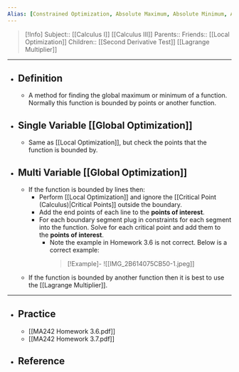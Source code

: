 ```yaml
---
Alias: [Constrained Optimization, Absolute Maximum, Absolute Minimum, Absolute Extrema]
---
```

> [!Info]
> Subject:: [[Calculus I]] [[Calculus III]]
> Parents:: 
> Friends:: [[Local Optimization]]
> Children:: [[Second Derivative Test]] [[Lagrange Multiplier]]
---
- ## Definition
	- A method for finding the global maximum or minimum of a function. Normally this function is bounded by points or another function.
- ## Single Variable [[Global Optimization]]
	- Same as [[Local Optimization]], but check the points that the function is bounded by.
- ## Multi Variable [[Global Optimization]]
	- If the function is bounded by lines then:
		- Perform [[Local Optimization]] and ignore the [[Critical Point (Calculus)|Critical Points]] outside the boundary.
		- Add the end points of each line to the **points of interest**.
		- For each boundary segment plug in constraints for each segment into the function. Solve for each critical point and add them to the **points of interest**.
			- Note the example in Homework 3.6 is not correct. Below is a correct example:
			  > [!Example]-
			  > ![[IMG_2B614075CB50-1.jpeg]]
	- If the function is bounded by another function then it is best to use the [[Lagrange Multiplier]].
---
- ## Practice
	- [[MA242 Homework 3.6.pdf]]
	- [[MA242 Homework 3.7.pdf]]
- ## Reference